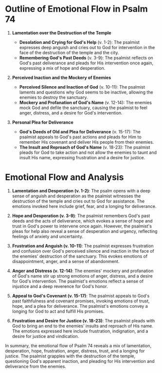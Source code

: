 # Outline of Emotional Flow in Psalm 74

1. **Lamentation over the Destruction of the Temple**
   - **Desolation and Crying for God's Help** (v. 1-2): The psalmist expresses deep anguish and cries out to God for intervention in the face of the destruction of the temple and the city.
   - **Remembering God's Past Deeds** (v. 3-9): The psalmist reflects on God's past deliverance and pleads for His intervention once again, expressing a mix of hope and desperation.

2. **Perceived Inaction and the Mockery of Enemies**
   - **Perceived Silence and Inaction of God** (v. 10-11): The psalmist laments and questions why God seems to be inactive, allowing the enemies to destroy the sanctuary.
   - **Mockery and Profanation of God's Name** (v. 12-14): The enemies mock God and defile the sanctuary, causing the psalmist to feel anger, distress, and a desire for God's intervention.

3. **Personal Plea for Deliverance**
   - **God's Deeds of Old and Plea for Deliverance** (v. 15-17): The psalmist appeals to God's past actions and pleads for Him to remember His covenant and deliver His people from their enemies.
   - **The Insult and Reproach of God's Name** (v. 18-23): The psalmist pleads for God to take action and not allow the enemies to taunt and insult His name, expressing frustration and a desire for justice.

# Emotional Flow and Analysis

1. **Lamentation and Desperation (v. 1-2)**: The psalm opens with a deep sense of anguish and desperation as the psalmist witnesses the destruction of the temple and cries out to God for assistance. The emotions invoked here include grief, fear, and a longing for deliverance.

2. **Hope and Desperation (v. 3-9)**: The psalmist remembers God's past deeds and the acts of deliverance, which evokes a sense of hope and trust in God's power to intervene once again. However, the psalmist's pleas for help also reveal a sense of desperation and urgency, reflecting feelings of anxiety and uncertainty.

3. **Frustration and Anguish (v. 10-11)**: The psalmist expresses frustration and confusion over God's perceived silence and inaction in the face of the enemies' destruction of the sanctuary. This evokes emotions of disappointment, anger, and a sense of abandonment.

4. **Anger and Distress (v. 12-14)**: The enemies' mockery and profanation of God's name stir up strong emotions of anger, distress, and a desire for God's intervention. The psalmist's emotions reflect a sense of injustice and a deep reverence for God's honor.

5. **Appeal to God's Covenant (v. 15-17)**: The psalmist appeals to God's past faithfulness and covenant promises, invoking emotions of trust, hope, and a plea for deliverance. The psalmist's emotions convey a longing for God to act and fulfill His promises.

6. **Frustration and Desire for Justice (v. 18-23)**: The psalmist pleads with God to bring an end to the enemies' insults and reproach of His name. The emotions expressed here include frustration, indignation, and a desire for justice and vindication.

In summary, the emotional flow of Psalm 74 reveals a mix of lamentation, desperation, hope, frustration, anger, distress, trust, and a longing for justice. The psalmist grapples with the destruction of the temple, questioning God's apparent inaction, and pleading for His intervention and deliverance from the enemies.